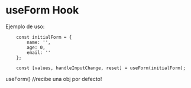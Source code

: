 # useForm Hook

Ejemplo de uso:
```
    const initialForm = {
        name: '',
        age: 0,
        email: ''
    };
    
    const [values, handleInputChange, reset] = useForm(initialForm);
```

useForm() //recibe una obj por defecto!